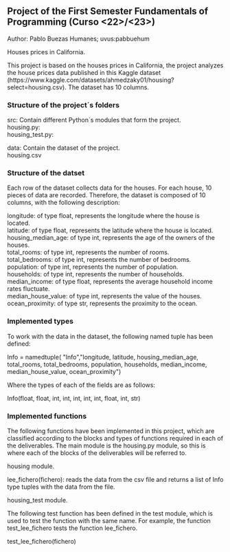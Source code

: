 <h2>Project of the First Semester Fundamentals of Programming (Curso <22>/<23>)</h2>

Author: Pablo Buezas Humanes; uvus:pabbuehum

Houses prices in California.

<p>This project is based on the houses prices in California, the project analyzes the house prices data published in 
this Kaggle dataset (https://www.kaggle.com/datasets/ahmedzaky01/housing?select=housing.csv). The dataset has 10 columns.</p>

<h3>Structure of the project´s folders</h3>
<p>src: Contain different Python´s modules that form the project.<br>
housing.py: <br>
 housing_test.py: </p>
<p>data: Contain the dataset of the project.<br>
 housing.csv </p>
  

<h3>Structure of the datset</h3>

<p>Each row of the dataset collects data for the houses. For each house, 10 pieces of data are recorded. Therefore, the dataset is composed of 10 columns, with the following description: </p>

<p>longitude: of type float, represents the longitude where the house is located. <br>
latitude: of type float, represents the latitude where the house is located. <br>
housing_median_age: of type int, represents the age of the owners of the houses. <br>
total_rooms: of type int, represents the number of rooms. <br>
total_bedrooms: of type int, represents the number of bedrooms. <br>
population: of type int, represents the number of population. <br>
households: of type int, represents the number of households. <br>
median_income: of type float, represents the average household income rates fluctuate. <br>
median_house_value: of type int, represents the value of the houses. <br>
 ocean_proximity: of type str, represents the proximity to the ocean. </p>


 <h3>Implemented types</h3>
 
 <p>To work with the data in the dataset, the following named tuple has been defined: </p>

<p>Info = namedtuple( "Info","longitude, latitude, housing_median_age, total_rooms, total_bedrooms, population, households, median_income, median_house_value, ocean_proximity") </p>

 <p>Where the types of each of the fields are as follows: </p>

 <p>Info(float, float, int, int, int, int, int, float, int, str) </p>
 
 
 <h3>Implemented functions</h3>

<p>The following functions have been implemented in this project, which are classified according to the blocks and types of functions required in each of the deliverables. The main module is the housing.py module, so this is where each of the blocks of the deliverables will be referred to. </p>

 <p>housing module. </p>
 
<p>lee_fichero(fichero): reads the data from the csv file and returns a list of Info type tuples with the data from the file. </p>
 
 
 <p>housing_test module. </p>
 
<p>The following test function has been defined in the test module, which is used to test the function with the same name. For example, the function test_lee_fichero tests the function lee_fichero. </p>

 <p>test_lee_fichero(fichero) </p>
